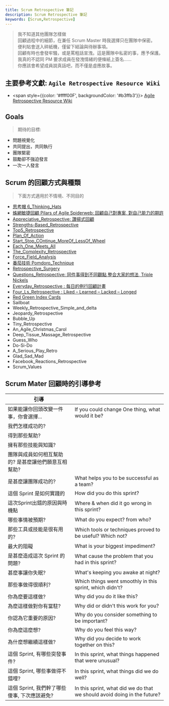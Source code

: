 ```yaml
---
title: Scrum Retrospective 筆記
description: Scrum Retrospective 筆記
keywords: [Scrum,Retrospective]
---
```


> 我不知道其他團隊怎樣做  
> 回顧過程中的細節，在兼任 Scrum Master 時我選擇只在團隊中保密。  
> 便利貼會送入碎紙機，僅留下結論與待辦事項。  
> 回顧有時也會發牢騷，或是罵粗話宣洩。這是團隊中私密的事，應予保護。    
> 我真的不認同 PM 要求成員在發洩情緒的便條紙上簽名......  
> 你應該會希望成員說真話吧，而不僅是虛應故事。   

## 主要參考文獻: <code>__Agile Retrospective Resource Wiki__</code>
* <span style={{color: '#ffff00F', backgroundColor: '#b3ffb3'}}> [Agile Retrospective Resource Wiki](https://retrospectivewiki.org/index.php?title=Agile_Retrospective_Resource_Wiki)</span>

## Goals
> 期待的目標: 

* 問題視覺化
* 共同提出，共同執行
* 團隊緊密
* 鼓勵卻不強迫發言
* 一次一人發言


## Scrum 的回顧方式與種類
> 下面方式適用於不情境、不同目的

* [思考帽 6_Thinking_Hats](./Thinking_Hats)
* [蛛網敏捷回顧 Pilars of Agile Spiderweb: 回顧自己對專案, 對自己能力的期許](./Pilars_of_Agile_Spiderweb)
* [Appreciative_Retrospective: 讚揚式回顧](./Appreciative_Retrospective)
* [Strengths-Based_Retrospective](./Strengths-Based_Retrospective)
* [Top5_Retrospective](./Top5_Retrospective)
* [Plan_Of_Action](./Plan_Of_Action)
* [Start_Stop_COntinue_MoreOf_LessOf_Wheel](./Start_Stop_COntinue_MoreOf_LessOf_Wheel)
* [Each_One_Meets_All](./Each_One_Meets_All)
* [The_Complexity_Retrospective](./The_Complexity_Retrospective)
* [Force_Field_Analysis](./Force_Field_Analysis)
* [番茄技術 Pomdoro_Technique](./Pomdoro_Technique)
* [Retrospective_Surgery](./Retrospective_Surgery)
* [Questions_Retrospective: 同件事得到不同觀點,整合大家的想法, Triple Nickels](./Questions_Retrospective)
* [Everyday_Retrospective : 每日的例行回顧計畫](./Everyday_Retrospective)
* [Four_Ls_Retrospective : Liked – Learned – Lacked – Longed](./Four_Ls_Retrospective)
* [Red Green Index Cards](./Retro_Index_Cards.md)
* Sailboat
* Weekly_Retrospective_Simple_and_delta
* Jeopardy_Retrospective
* Bubble_Up
* Tiny_Retrospective
* An_Agile_Christmas_Carol
* Deep_Tissue_Massage_Retrospective
* Guess_Who
* Do-Si-Do
* A_Serious_Play_Retro
* Glad_Sad_Mad
* Facebook_Reactions_Retrospective
* Scrum_Values

## Scrum Mater 回顧時的引導參考
| 引導 | &nbsp; |
| ---- | ---- |
| 如果能讓你回頭改變一件事，你會選擇... | If you could change One thing, what would it be?|
| 我們怎樣成功的? | |
| 得到那些幫助? ||
| 擁有那些技能與知識? ||
| 團隊與成員如何相互幫助的? 是甚麼讓他們願意互相幫助? ||
| 是甚麼讓團隊成功的? | What helps you to be successful as a team?|
| 這個 Sprint 是如何實踐的 | How did you do this sprint?|
| 這次Sprint出錯的原因與時機點 | Where & when did it go wrong in this sprint?|
| 哪些事情被預期? | What do you expect? from who?|
| 那些工具或技能是很有用的? | Which tools or techniques proved to be useful? Which not?|
| 最大的阻礙 | What is your biggest impediment?|
| 是甚麼造成這次 Sprint 的問題? | What cause the problem that you had in this sprint?|
| 甚麼事讓你失眠? | What's keeping you awake at night?|
| 那些事做得很順利? | Which things went smoothly in this sprint, which didn't?|
| 你為麼要這樣做? | Why did you do it like this?|
| 為麼這樣做對你有當駐? | Why did or didn't this work for you?|
| 你認為它重要的原因?  | Why do you consider something to be important?|
| 你為麼這麼想? | Why do you feel this way?|
| 為什麼想繼續這樣做? | Why did you decide to work together on this?|
| 這個 Sprint, 有哪些突發事件? | In this sprint, what things happened that were unusual?|
| 這個 Sprint, 哪些事做得不錯哩? | In this sprint, what things did we do well?|
| 這個 Sprint, 我們幹了哪些傻事, 下次應該避免?| In this sprint, what did we do that we should avoid doing in the future?|